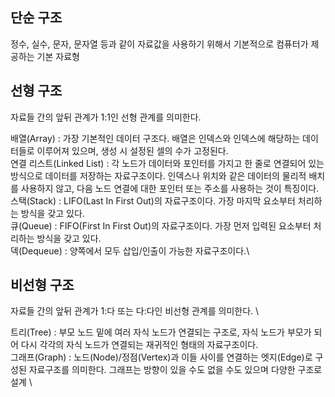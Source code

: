 ## 단순 구조
정수, 실수, 문자, 문자열 등과 같이 자료값을 사용하기 위해서 기본적으로 컴퓨터가 제공하는 기본 자료형
## 선형 구조
자료들 간의 앞뒤 관계가 1:1인 선형 관계를 의미한다.

배열(Array) : 가장 기본적인 데이터 구조다. 배열은 인덱스와 인덱스에 해당하는 데이터들로 이루어져 있으며, 생성 시 설정된 셀의 수가 고정된다. \
연결 리스트(Linked List) : 각 노드가 데이터와 포인터를 가지고 한 줄로 연결되어 있는 방식으로 데이터를 저장하는 자료구조이다. 인덱스나 위치와 같은 데이터의 물리적 배치를 사용하지 않고, 다음 노드 연결에 대한 포인터 또는 주소를 사용하는 것이 특징이다.\
스택(Stack) : LIFO(Last In First Out)의 자료구조이다. 가장 마지막 요소부터 처리하는 방식을 갖고 있다. \
큐(Queue) : FIFO(First In First Out)의 자료구조이다. 가장 먼저 입력된 요소부터 처리하는 방식을 갖고 있다.  \
덱(Dequeue) : 양쪽에서 모두 삽입/인출이 가능한 자료구조이다.\

## 비선형 구조
자료들 간의 앞뒤 관계가 1:다 또는 다:다인 비선형 관계를 의미한다. \

트리(Tree) : 부모 노드 밑에 여러 자식 노드가 연결되는 구조로, 자식 노드가 부모가 되어 다시 각각의 자식 노드가 연결되는 재귀적인 형태의 자료구조이다. \
그래프(Graph) : 노드(Node)/정점(Vertex)과 이들 사이를 연결하는 엣지(Edge)로 구성된 자료구조를 의미한다. 그래프는 방향이 있을 수도 없을 수도 있으며 다양한 구조로 설계 \
